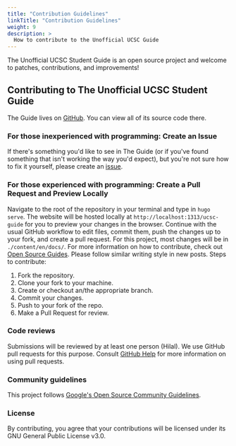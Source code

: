 ```yaml
---
title: "Contribution Guidelines"
linkTitle: "Contribution Guidelines"
weight: 9
description: >
  How to contribute to the Unofficial UCSC Guide
---
```


The Unofficial UCSC Student Guide is an open source project and welcome to patches, contributions, and improvements!

## Contributing to The Unofficial UCSC Student Guide
The Guide lives on [GitHub](https://github.com/hamorrar/ucsc-guide). You can view all of its source code there.

### For those inexperienced with programming: Create an Issue
If there's something you'd like to see in The Guide (or if you've found something that isn't working the way you'd expect), but you're not sure how to fix it yourself, please create an [issue](https://github.com/hamorrar/ucsc-guide/issues).

### For those experienced with programming: Create a Pull Request and Preview Locally
Navigate to the root of the repository in your terminal and type in ``hugo serve``. The website will be hosted locally at ``http://localhost:1313/ucsc-guide`` for you to preview your changes in the browser. Continue with the usual GitHub workflow to edit files, commit them, push the changes up to your fork, and create a pull request. For this project, most changes will be in ``./content/en/docs/``. For more information on how to contribute, check out [Open Source Guides](https://opensource.guide/how-to-contribute/). Please follow similar writing style in new posts.
Steps to contribute:
1. Fork the repository.
1. Clone your fork to your machine.
1. Create or checkout an/the appropriate branch.
1. Commit your changes.
1. Push to your fork of the repo.
1. Make a Pull Request for review.

### Code reviews
Submissions will be reviewed by at least one person (Hilal). We use GitHub pull requests for this purpose. Consult [GitHub Help](https://help.github.com/articles/about-pull-requests/) for more information on using pull requests.

### Community guidelines
This project follows [Google's Open Source Community Guidelines](https://opensource.google.com/conduct/).

### License
By contributing, you agree that your contributions will be licensed under its GNU General Public License v3.0.